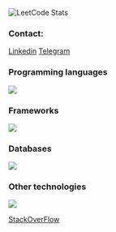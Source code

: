 ![LeetCode Stats](https://leetcode.card.workers.dev/larick?theme=forest&font=source_code_pro&extension=null)

### Contact:
[Linkedin](https://www.linkedin.com/in/larry-tsur/)
[Telegram](https://t.me/regularsizedman)



### Programming languages
<p align="left">
  <a href="https://skillicons.dev">
    <img src="https://skillicons.dev/icons?i=py,ts,js" />
  </a>
</p>

### Frameworks
<p align="left">
  <a href="https://skillicons.dev">
    <img src="https://skillicons.dev/icons?i=django,fastapi,react,nextjs" />
  </a>
</p>

### Databases
<p align="left">
  <a href="https://skillicons.dev">
    <img src="https://skillicons.dev/icons?i=postgres,mysql,mongodb,elasticsearch,redis,sqlite" />
  </a>
</p>

### Other technologies
<p align="left">
  <a href="https://skillicons.dev">
    <img src="https://skillicons.dev/icons?i=git,docker,grafana,linux,nginx,sentry,tailwind,html,css" />
  </a>
</p>


[StackOverFlow](https://stackoverflow.com/users/14486187/larick)
